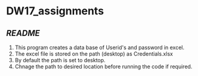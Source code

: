 # DW17_assignments

***README***
--------------------------------------------------------------------------

1. This program creates a data base of Userid's and password in excel.
2. The excel file is stored on the path (desktop) as Credentials.xlsx
3. By default the path is set to desktop.
4. Chnage the path to desired location before running the code if required.
